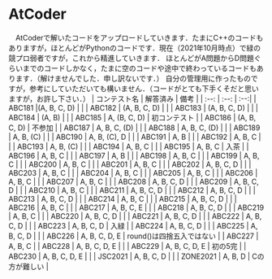 # AtCoder
　AtCoderで解いたコードをアップロードしていきます．たまにC++のコードもありますが，ほとんどがPythonのコードです．現在（2021年10月時点）で緑の競プロ弱者ですが，これから精進していきます．
ほとんどがA問題からD問題ぐらいまでのコードしかなく，たまに空のコードや途中で終わっているコードもあります．（解けませんでした．申し訳ないです．）
自分の管理用に作ったものですが，参考にしていただいても構いません．（コードがとても下手くそだと思いますが，お許し下さい．）
| コンテスト名 | 解答済み | 備考 |
| :--: | :--: | :--:|
| ABC181 |(A, B, C, D) |  |
| ABC182 | (A, B, C, D) |  |
| ABC183 | (A, B, C, D) |  |
| ABC184 | (A, B) |  |
| ABC185 | A, (B, C, D) | 初コンテスト |
| ABC186 | (A, B, C, D) | 不参加 |
| ABC187 | A, B, C, (D) |  |
| ABC188 | A, B, C, (D) |  |
| ABC189 | A, B, (C) |  |
| ABC190 | A, B, (C), D |  |
| ABC191 | A, B |  |
| ABC192 | A, B, C |  |
| ABC193 | A, B, (C) |  |
| ABC194 | A, B, C |  |
| ABC195 | A, B, C | 入茶 |
| ABC196 | A, B, C |  |
| ABC197 | A, B |  |
| ABC198 | A, B, C |  |
| ABC199 | A, B, C |  |
| ABC200 | A, B, C |  |
| ABC201 | A, B, C |  |
| ABC202 | A, B, C, D |  |
| ABC203 | A, B, C |  |
| ABC204 | A, B, C |  |
| ABC205 | A, B, C |  |
| ABC206 | A, B, C |  |
| ABC207 | A, B, C |  |
| ABC208 | A, B, C, D |  |
| ABC209 | A, B, C, D |  |
| ABC210 | A, B, C |  |
| ABC211 | A, B, C, D |  |
| ABC212 | A, B, C, D |  |
| ABC213 | A, B, C, D |  |
| ABC214 | A, B, C |  |
| ABC215 | A, B, C, D |  |
| ABC216 | A, B, C |  |
| ABC217 | A, B, C, E |  |
| ABC218 | A, B, C, D |  |
| ABC219 | A, B, C |  |
| ABC220 | A, B, C, D |  |
| ABC221 | A, B, C, D |  |
| ABC222 | A, B, C, D |  |
| ABC223 | A, B, C, D | 入緑 |
| ABC224 | A, B, C, D |  |
| ABC225 | A, B, C, D |  |
| ABC226 | A, B, C, D, E | round()は四捨五入ではない |
| ABC227 | A, B, C |
| ABC228 | A, B, C, D, E |  |
| ABC229 | A, B, C, D, E | 初の5完 |
| ABC230 | A, B, C, D, E |  |
| JSC2021 | A, B, C, D |  |
| ZONE2021 | A, B, D | Cの方が難しい |
